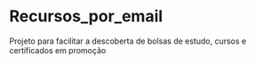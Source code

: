 # Recursos_por_email
Projeto para facilitar a descoberta de bolsas de estudo, cursos e certificados em promoção
